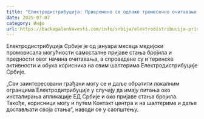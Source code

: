 ```yaml
---
title: "Електродистрибуција: Привремено се одлаже тромесечно очитавање бројила"
date: 2025-07-07
category: Инфо
url: https://backapalankavesti.com/info/srbija/elektrodistribucija-privremeno-se-odlaze-tromesecno-ocitavanje-brojila/
---
```


Електродистрибуција Србије је од јануара месеца медијски промовисала могућности самосталне пријаве стања бројила и предности овог начина очитавања, а спроведене су и теренске активности и обука корисника на свим шалтерима Електродистрибуције Србије.

„Сви заинтересовани грађани могу се и даље обратити локалним огранцима Електродитрибуције у случају да имају питања око инсталирања апликације ЕД Србије и око пријаве стања бројила. Такође, корисници могу и путем Контакт центра и на шалтерима и даље достављати своја стања“, наводи се у саопштењу.
